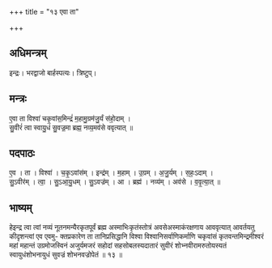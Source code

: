 +++
title = "१३ एवा ता"

+++
## अधिमन्त्रम्
इन्द्रः। भरद्वाजो बार्हस्पत्यः। त्रिष्टुप्।

## मन्त्रः
ए॒वा ता विश्वा॑ चकृ॒वांस॒मिन्द्रं॑ म॒हामु॒ग्रम॑जु॒र्यं स॑हो॒दाम् ।  
सु॒वीरं॑ त्वा स्वायु॒धं सु॒वज्र॒मा ब्रह्म॒ नव्य॒मव॑से ववृत्यात् ॥

## पदपाठः
ए॒व । ता । विश्वा॑ । च॒कृ॒ऽवांस॑म् । इन्द्र॑म् । म॒हाम् । उ॒ग्रम् । अ॒जु॒र्यम् । स॒हः॒ऽदाम् ।  
सु॒ऽवीर॑म् । त्वा॒ । सु॒ऽआ॒यु॒धम् । सु॒ऽवज्र॑म् । आ । ब्रह्म॑ । नव्य॑म् । अव॑से । व॒वृ॒त्या॒त् ॥

## भाष्यम्
हेइन्द्र त्वा त्वां नव्यं नूतनमन्यैरकृतपूर्वं ब्रह्म अस्माभिःकृतंस्तोत्रं अवसेअस्माकंरक्षणाय आववृत्यात् आवर्तयतु कीदृशन्त्वां एव एवमु- क्तप्रकारेण ता तानिप्रसिद्धानि विश्वा विश्वानिसर्वाणिकर्माणि चकृवांसं कृतवन्तमिन्द्रमीश्वरं महां महान्तं उग्रमोजस्विनं अजुर्यमजरं सहोदां सहसोबलस्यदातारं सुवीरं शोभ्नवीरामरुतोयस्यतं स्वायुधंशोभनायुधं सुवज्रं शोभनवज्रोपेतं ॥ १३ ॥